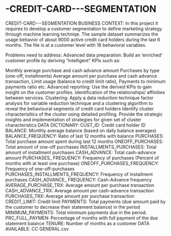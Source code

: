 # -CREDIT-CARD---SEGMENTATION
CREDIT-CARD---SEGMENTATION
BUSINESS CONTEXT:
In this project it requires to develop a customer segmentation to define marketing strategy through machine learning techniqe. The sample dataset summarizes the usage behavior of about 9000 active credit card holders during the last 6 months. The file is at a customer level with 18 behavioral variables.

Problems need to address:
Advanced data preparation: Build an ‘enriched’ customer profile by deriving “intelligent” KPIs such as:

Monthly average purchase and cash advance amount
Purchases by type (one-off, installments)
Average amount per purchase and cash advance transaction,
Limit usage (balance to credit limit ratio),
Payments to minimum payments ratio etc.
Advanced reporting:
Use the derived KPIs to gain insight on the customer profiles.
Identification of the relationships/ affinities between services.
Clustering: Apply a data reduction technique factor analysis for variable reduction technique and a clustering algorithm to reveal the behavioural segments of credit card holders
Identify cluster characterisitics of the cluster using detailed profiling.
Provide the strategic insights and implementation of strategies for given set of cluster characteristics
DATA DICTIONARY:
CUST_ID: Credit card holder ID
BALANCE: Monthly average balance (based on daily balance averages)
BALANCE_FREQUENCY: Ratio of last 12 months with balance
PURCHASES: Total purchase amount spent during last 12 months
ONEOFF_PURCHASES: Total amount of one-off purchases
INSTALLMENTS_PURCHASES: Total amount of installment purchases
CASH_ADVANCE: Total cash-advance amount
PURCHASES_ FREQUENCY: Frequency of purchases (Percent of months with at least one purchase)
ONEOFF_PURCHASES_FREQUENCY: Frequency of one-off-purchases
PURCHASES_INSTALLMENTS_FREQUENCY: Frequency of installment purchases
CASH_ADVANCE_ FREQUENCY: Cash-Advance frequency
AVERAGE_PURCHASE_TRX: Average amount per purchase transaction
CASH_ADVANCE_TRX: Average amount per cash-advance transaction
PURCHASES_TRX: Average amount per purchase transaction
CREDIT_LIMIT: Credit limit
PAYMENTS: Total payments (due amount paid by the customer to decrease their statement balance) in the period
MINIMUM_PAYMENTS: Total minimum payments due in the period.
PRC_FULL_PAYMEN: Percentage of months with full payment of the due statement balance
TENURE: Number of months as a customer
DATA AVAILABLE:
CC GENERAL.csv
